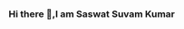 ### Hi there 👋,I am Saswat Suvam Kumar

<!--
**ssk525/ssk525** is a ✨ _special_ ✨ repository because its `README.md` (this file) appears on your GitHub profile.

Here are some ideas to get you started:

- 🔭 I’m currently working on Web Dev Projects
- 🌱 I’m currently learning Web Dev
- 👯 I’m looking to collaborate on Web Dev projects 
- 📫 How to reach me:
- 😄 Pronouns: SSk
